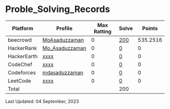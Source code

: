 # Proble_Solving_Records

| Platform | Profile | Max Ratting | Solve | Points |
| -- | -------- | ----------- | ----- | --------- |
| beecrowd | [MoAsaduzzaman](https://www.beecrowd.com.br/judge/en/profile/875460) | 0 | [200](https://github.com/MoAsaduzzaman/Probelm_Solving_beecrowd) | 535.2516 |
| HackerRank | [Mo_Asaduzzaman](https://www.hackerrank.com/md35_858) | 0 | [0]() | 0 |
| HackerEarth | [xxxx]() | 0 | [0]() | 0 |  
| CodeChef | [xxxx]() | 0 | [0]() | 0 |
| Codeforces | [mdasaduzzaman](https://codeforces.com/profile/mdasaduzzaman)| 0 | [0]() | 0 |
| LeetCode | [xxxx]() | 0 | [0]() | 0 |
| Total |  |  | 200 |  |

Last Updated: 04 September, 2023
